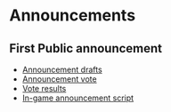Announcements
=============

First Public announcement
-------------------------

-   [Announcement drafts](Announcement)
-   [Announcement vote](Announcement-vote)
-   [Vote results](Announcement-vote-results)
-   [In-game announcement script](Announcement-script)

